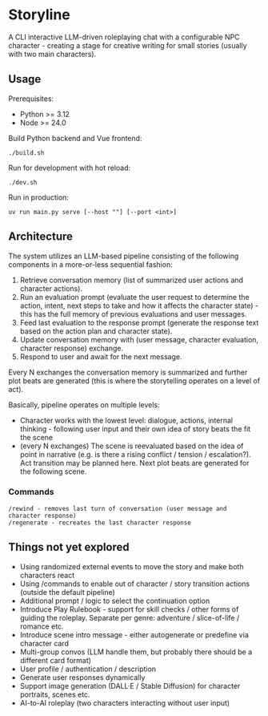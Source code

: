 # Storyline

A CLI interactive LLM-driven roleplaying chat with a configurable NPC character - creating a stage for creative writing for small stories (usually with two main characters).

## Usage

Prerequisites:

- Python >= 3.12
- Node >= 24.0

Build Python backend and Vue frontend:

```
./build.sh
```

Run for development with hot reload:

```
./dev.sh
```

Run in production:

```
uv run main.py serve [--host ""] [--port <int>]
```

## Architecture

The system utilizes an LLM-based pipeline consisting of the following components in a more-or-less sequential fashion:

1. Retrieve conversation memory (list of summarized user actions and character actions).
2. Run an evaluation prompt (evaluate the user request to determine the action, intent, next steps to take and how it affects the character state) - this has the full memory of previous evaluations and user messages.
4. Feed last evaluation to the response prompt (generate the response text based on the action plan and character state).
5. Update conversation memory with (user message, character evaluation, character response) exchange.
6. Respond to user and await for the next message.

Every N exchanges the conversation memory is summarized and further plot beats are generated (this is where the storytelling operates on a level of act).

Basically, pipeline operates on multiple levels:

- Character works with the lowest level: dialogue, actions, internal thinking - following user input and their own idea of story beats the fit the scene
- (every N exchanges) The scene is reevaluated based on the idea of point in narrative (e.g. is there a rising conflict / tension / escalation?). Act transition may be planned here. Next plot beats are generated for the following scene.

### Commands

```
/rewind - removes last turn of conversation (user message and character response)
/regenerate - recreates the last character response
```

## Things not yet explored

- Using randomized external events to move the story and make both characters react
- Using /commands to enable out of character / story transition actions (outside the default pipeline)
- Additional prompt / logic to select the continuation option
- Introduce Play Rulebook - support for skill checks / other forms of guiding the roleplay. Separate per genre: adventure / slice-of-life / romance etc.
- Introduce scene intro message - either autogenerate or predefine via character card
- Multi-group convos (LLM handle them, but probably there should be a different card format)
- User profile / authentication / description
- Generate user responses dynamically
- Support image generation (DALL·E / Stable Diffusion) for character portraits, scenes etc.
- AI-to-AI roleplay (two characters interacting without user input)
